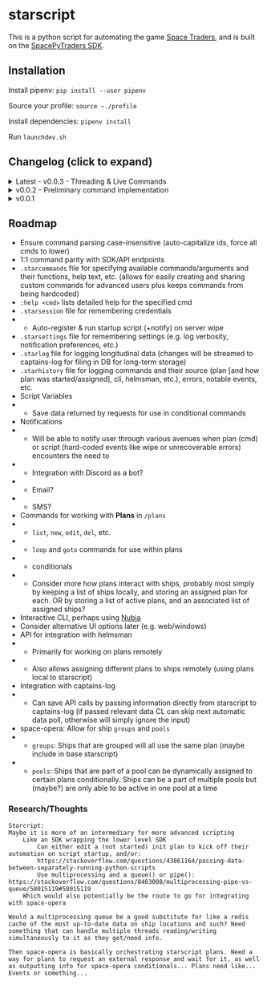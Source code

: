# starscript

This is a python script for automating the game [Space Traders](https://spacetraders.io), and is built on the [SpacePyTraders SDK](https://github.com/ZacHooper/spacePyTraders).

## Installation

Install pipenv: `pip install --user pipenv`

Source your profile: `source ~./profile`

Install dependencies: `pipenv install`

Run `launchdev.sh`

## Changelog (click to expand)

<details>
<summary> Latest - v0.0.3 - Threading & Live Commands</summary>

- Added threading
- Command Queue now runs on a separate thread from main, user can enter their own commands into main
- - `exit`/`quit`/`stop` quit execution
- - `:<command>` queue following command (passthrough for plan commands)
- - `help` lists available commands and their functions
- Added feedback for invalid commands
- `printLevel` renamed to `printlv`
- `:help` lists available plan commands and their functions
- `:help <cmd>` functionality exists, no help text yet - see .starcommands on roadmap (doesn't check for non-existant commands)
</details>

<details>
<summary>v0.0.2 - Preliminary command implementation</summary>

- Read `.starplan` text files and parse out basic commands
- - `# <comment>` Ignored
- - `get ...` Get request
- - - `info` Specifies account info (credits, ship count, etc.)
- - - `loans` Specifies loan info (all loans associated with account)
- - - `loc ...` Specify location request
- - - - `info` Specifies location info (traits, type, name, etc.)
- - - - `ships` Specifies list of ships docked at location (ship id, owner, type)
- - - - `market` Specifies market data from location (good names, prices, quantity, etc.)
- - - `ships` Specifies list of all owned ships
- - - `ship` Specifies info about single ship
    </details>

<details>
<summary>v0.0.1</summary>

- SpacePyTraders SDK installed, able to do basic query
- Setup pipenv
</details>

## Roadmap

- Ensure command parsing case-insensitive (auto-capitalize ids, force all cmds to lower)
- 1:1 command parity with SDK/API endpoints
- `.starcommands` file for specifying available commands/arguments and their functions, help text, etc. (allows for easily creating and sharing custom commands for advanced users plus keeps commands from being hardcoded)
- `:help <cmd>` lists detailed help for the specified cmd
- `.starsession` file for remembering credentials
- - Auto-register & run startup script (+notify) on server wipe
- `.starsettings` file for remembering settings (e.g. log verbosity, notification preferences, etc.)
- `.starlog` file for logging longitudinal data (changes will be streamed to captains-log for filing in DB for long-term storage)
- `.starhistory` file for logging commands and their source (plan \[and how plan was started/assigned], cli, helmsman, etc.), errors, notable events, etc.
- Script Variables
- - Save data returned by requests for use in conditional commands
- Notifications
- - Will be able to notify user through various avenues when plan (cmd) or script (hard-coded events like wipe or unrecoverable errors) encounters the need to
- - Integration with Discord as a bot?
- - Email?
- - SMS?
- Commands for working with **Plans** in `/plans`
- - `list`, `new`, `edit`, `del`, etc.
- - `loop` and `goto` commands for use within plans
- - conditionals
- - Consider more how plans interact with ships, probably most simply by keeping a list of ships locally, and storing an assigned plan for each. OR by storing a list of active plans, and an associated list of assigned ships?
- Interactive CLI, perhaps using [Nubia](https://github.com/facebookincubator/python-nubia)
- Consider alternative UI options later (e.g. web/windows)
- API for integration with helmsman
- - Primarily for working on plans remotely
- - Also allows assigning different plans to ships remotely (using plans local to starscript)
- Integration with captains-log
- - Can save API calls by passing information directly from starscript to captains-log (if passed relevant data CL can skip next automatic data poll, otherwise will simply ignore the input)
- space-opera: Allow for ship `groups` and `pools`
- - `groups`: Ships that are grouped will all use the same plan (maybe include in base starscript)
- - `pools`: Ships that are part of a pool can be dynamically assigned to certain plans conditionally. Ships can be a part of multiple pools but (maybe?) are only able to be active in one pool at a time

### Research/Thoughts

```
Starcript:
Maybe it is more of an intermediary for more advanced scripting
	Like an SDK wrapping the lower level SDK
		Can either edit a (not started) init plan to kick off their automation on script startup, and/or:
		https://stackoverflow.com/questions/43861164/passing-data-between-separately-running-python-scripts
		Use multiprocessing and a queue() or pipe(): https://stackoverflow.com/questions/8463008/multiprocessing-pipe-vs-queue/58015119#58015119
    Which would also potentially be the route to go for integrating with space-opera

Would a multiprocessing queue be a good substitute for like a redis cache of the most up-to-date data on ship locations and such? Need something that can handle multiple threads reading/writing simultaneously to it as they get/need info.

Then space-opera is basically orchestrating starscript plans. Need a way for plans to request an external response and wait for it, as well as outputting info for space-opera conditionals... Plans need like... Events or something...
```
